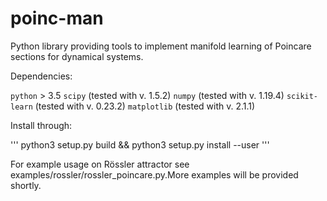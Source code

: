 # poinc-man
Python library providing tools to implement manifold learning of Poincare sections for dynamical systems.

Dependencies:

`python` > 3.5
`scipy` (tested with v. 1.5.2)
`numpy` (tested with v. 1.19.4)
`scikit-learn` (tested with v. 0.23.2)
`matplotlib` (tested with v. 2.1.1)

Install through:

'''
python3 setup.py build && python3 setup.py install --user
'''

For example usage on Rössler attractor see examples/rossler/rossler_poincare.py.More examples will be provided shortly.
 
